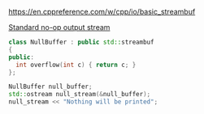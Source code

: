 https://en.cppreference.com/w/cpp/io/basic_streambuf

[Standard no-op output stream](https://stackoverflow.com/questions/11826554/standard-no-op-output-stream)

```cpp
class NullBuffer : public std::streambuf
{
public:
  int overflow(int c) { return c; }
};

NullBuffer null_buffer;
std::ostream null_stream(&null_buffer);
null_stream << "Nothing will be printed";
```
